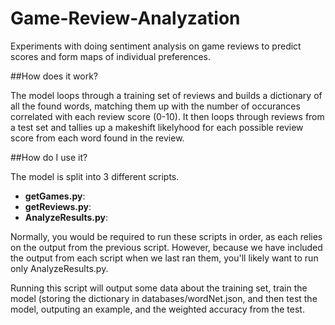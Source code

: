 Game-Review-Analyzation
=======================

Experiments with doing sentiment analysis on game reviews to predict scores and form maps of individual preferences.

##How does it work?

The model loops through a training set of reviews and builds a dictionary of all the found words, matching them up with the number of occurances correlated with each review score (0-10).  It then loops through reviews from a test set and tallies up a makeshift likelyhood for each possible review score from each word found in the review.

##How do I use it?

The model is split into 3 different scripts.

 - **getGames.py**:
 - **getReviews.py**:
 - **AnalyzeResults.py**:

Normally, you would be required to run these scripts in order, as each relies on the output from the previous script.  However, because we have included the output from each script when we last ran them, you'll likely want to run only AnalyzeResults.py.

Running this script will output some data about the training set, train the model (storing the dictionary in databases/wordNet.json, and then test the model, outputing an example, and the weighted accuracy from the test.
